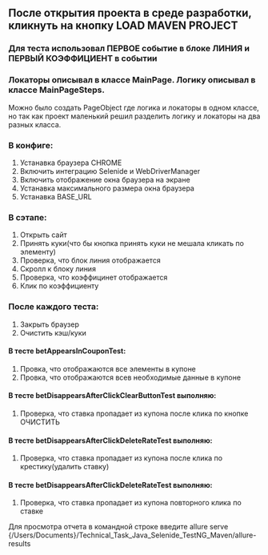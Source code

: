 ## После открытия проекта в среде разработки, кликнуть на кнопку LOAD MAVEN PROJECT

### Для теста использовал ПЕРВОЕ событие в блоке ЛИНИЯ и ПЕРВЫЙ КОЭФФИЦИЕНТ в событии
### Локаторы описывал в классе MainPage. Логику описывал в классе MainPageSteps.
Можно было создать PageObject где логика и локаторы в одном классе, но так как проект маленький решил разделить логику и локаторы на два разных класса.

### В конфиге:
1. Устанавка браузера CHROME
2. Включить интеграцию Selenide и WebDriverManager
3. Включить отображение окна браузера на экране
4. Устанавка максимального размера окна браузера
5. Устанавка BASE_URL

### В сэтапе:
1. Открыть сайт
2. Принять куки(что бы кнопка принять куки не мешала кликать по элементу)
3. Проверка, что блок линия отображается
4. Скролл к блоку линия
5. Проверка, что коэффицинет отображается
6. Клик по коэффициенту

### После каждого теста:
1. Закрыть браузер
2. Очистить кэш/куки

#### В тесте betAppearsInCouponTest:
1. Провка, что отображаются все элементы в купоне
2. Провка, что отображаются всев необходимые данные в купоне

#### В тесте betDisappearsAfterClickClearButtonTest выполняю:
1. Проверка, что ставка пропадает из купона после клика по кнопке ОЧИСТИТЬ

#### В тесте betDisappearsAfterClickDeleteRateTest выполняю:
1. Проверка, что ставка пропадает из купона после клика по крестику(удалить ставку)

#### В тесте betDisappearsAfterClickDeleteRateTest выполняю:
1. Проверка, что ставка пропадает из купона повторного клика по ставке

Для просмотра отчета в командной строке введите 
allure serve {/Users/Documents}/Technical_Task_Java_Selenide_TestNG_Maven/allure-results
